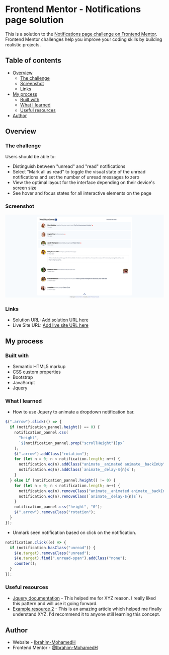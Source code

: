 # Frontend Mentor - Notifications page solution

This is a solution to the [Notifications page challenge on Frontend Mentor](https://www.frontendmentor.io/challenges/notifications-page-DqK5QAmKbC). Frontend Mentor challenges help you improve your coding skills by building realistic projects.

## Table of contents

- [Overview](#overview)
  - [The challenge](#the-challenge)
  - [Screenshot](#screenshot)
  - [Links](#links)
- [My process](#my-process)
  - [Built with](#built-with)
  - [What I learned](#what-i-learned)
  - [Useful resources](#useful-resources)
- [Author](#author)

## Overview

### The challenge

Users should be able to:

- Distinguish between "unread" and "read" notifications
- Select "Mark all as read" to toggle the visual state of the unread notifications and set the number of unread messages to zero
- View the optimal layout for the interface depending on their device's screen size
- See hover and focus states for all interactive elements on the page

### Screenshot

![](./assets/images/notifications_page.png)

### Links

- Solution URL: [Add solution URL here](https://your-solution-url.com)
- Live Site URL: [Add live site URL here](https://https://Ibrahim-MohamedH.github.io/notifications-page)

## My process

### Built with

- Semantic HTML5 markup
- CSS custom properties
- Bootstrap
- JavaScript
- Jquery

### What I learned

- How to use Jquery to animate a dropdown notification bar.

```js
$(".arrow").click(() => {
  if (notification_pannel.height() == 0) {
    notification_pannel.css(
      "height",
      `${notification_pannel.prop("scrollHeight")}px`
    );
    $(".arrow").addClass("rotation");
    for (let n = 0; n < notification.length; n++) {
      notification.eq(n).addClass("animate__animated animate__backInUp");
      notification.eq(n).addClass(`animate__delay-${n}s`);
    }
  } else if (notification_pannel.height() != 0) {
    for (let n = 0; n < notification.length; n++) {
      notification.eq(n).removeClass("animate__animated animate__backInUp");
      notification.eq(n).removeClass(`animate__delay-${n}s`);
    }
    notification_pannel.css("height", "0");
    $(".arrow").removeClass("rotation");
  }
});
```

- Unmark seen notification based on click on the notification.

```js
notification.click((e) => {
  if (notification.hasClass("unread")) {
    $(e.target).removeClass("unread");
    $(e.target).find(".unread-span").addClass("none");
    counter();
  }
});
```

### Useful resources

- [Jquery documentation](https://api.jquery.com/hasClass/) - This helped me for XYZ reason. I really liked this pattern and will use it going forward.
- [Example resource 2](https://www.example.com) - This is an amazing article which helped me finally understand XYZ. I'd recommend it to anyone still learning this concept.

## Author

- Website - [Ibrahim-MohamedH](https://github.com/Ibrahim-MohamedH)
- Frontend Mentor - [@Ibrahim-MohamedH](https://www.frontendmentor.io/profile/Ibrahim-MohamedH)
